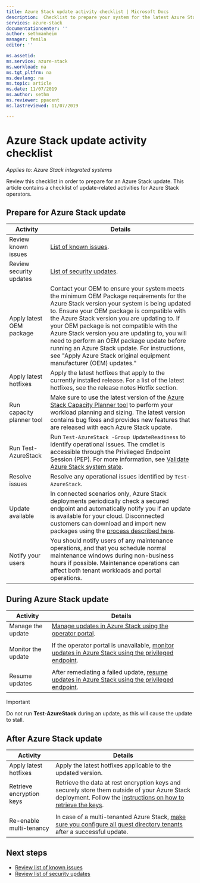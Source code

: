 ```yaml
---
title: Azure Stack update activity checklist | Microsoft Docs
description:  Checklist to prepare your system for the latest Azure Stack update.
services: azure-stack
documentationcenter: ''
author: sethmanheim
manager: femila
editor: ''

ms.assetid:  
ms.service: azure-stack
ms.workload: na
ms.tgt_pltfrm: na
ms.devlang: na
ms.topic: article
ms.date: 11/07/2019
ms.author: sethm
ms.reviewer: ppacent
ms.lastreviewed: 11/07/2019

---
```


# Azure Stack update activity checklist

*Applies to: Azure Stack integrated systems*

Review this checklist in order to prepare for an Azure Stack update. This article contains a checklist of update-related activities for Azure Stack operators.

## Prepare for Azure Stack update

| Activity                     | Details                                                   |
|------------------------------|-----------------------------------------------------------|
| Review known issues     | [List of known issues](known-issues.md).                |
| Review security updates | [List of security updates](release-notes-security-updates.md).      |
| Apply latest OEM package | Contact your OEM to ensure your system meets the minimum OEM Package requirements for the Azure Stack version your system is being updated to. Ensure your OEM package is compatible with the Azure Stack version you are updating to. If your OEM package is not compatible with the Azure Stack version you are updating to, you will need to perform an OEM package update before running an Azure Stack update. For instructions, see "Apply Azure Stack original equipment manufacturer (OEM) updates." |
| Apply latest hotfixes | Apply the latest hotfixes that apply to the currently installed release. For a list of the latest hotfixes, see the release notes Hotfix section. |
| Run capacity planner tool | Make sure to use the latest version of the [Azure Stack Capacity Planner tool](azure-stack-capacity-planning-overview.md) to perform your workload planning and sizing. The latest version contains bug fixes and provides new features that are released with each Azure Stack update. |
| Run Test-AzureStack | Run `Test-AzureStack -Group UpdateReadiness` to identify operational issues. The cmdlet is accessible through the  Privileged Endpoint Session (PEP). For more information, see [Validate Azure Stack system state](azure-stack-diagnostic-test.md). |
| Resolve issues | Resolve any operational issues identified by `Test-AzureStack`. |
| Update available | In connected scenarios only, Azure Stack deployments periodically check a secured endpoint and automatically notify you if an update is available for your cloud. Disconnected customers can download and import new packages using the [process described here](azure-stack-apply-updates.md). |
| Notify your users | You should notify users of any maintenance operations, and that you schedule normal maintenance windows during non-business hours if possible. Maintenance operations can affect both tenant workloads and portal operations. |

## During Azure Stack update

| Activity | Details |
|--------------------|------------------------------------------------------------------------------------------------------|
| Manage the update |[Manage updates in Azure Stack using the operator portal](azure-stack-updates.md). |
|  |  |
| Monitor the update | If the operator portal is unavailable, [monitor updates in Azure Stack using the privileged endpoint](azure-stack-monitor-update.md). |
|  |  |
| Resume updates | After remediating a failed update, [resume updates in Azure Stack using the privileged endpoint](azure-stack-monitor-update.md). |

> [!Important]  
> Do not run **Test-AzureStack** during an update, as this will cause the update to stall.

## After Azure Stack update

| Activity | Details |
|--------------------------|----------------------------------------------------------------------------------------------------------------------------------------------------------------|
| Apply latest hotfixes | Apply the latest hotfixes applicable to the updated version. |
| Retrieve encryption keys | Retrieve the data at rest encryption keys and securely store them outside of your Azure Stack deployment. Follow the [instructions on how to retrieve the keys](azure-stack-security-bitlocker.md). |
|  |  |
| Re-enable multi-tenancy | In case of a multi-tenanted Azure Stack, [make sure you configure all guest directory tenants](azure-stack-enable-multitenancy.md#configure-guest-directory) after a successful update. |

## Next steps

- [Review list of known issues](known-issues.md)
- [Review list of security updates](release-notes-security-updates.md)
